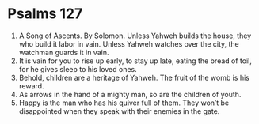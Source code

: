 ﻿
# Psalms 127
1. A Song of Ascents. By Solomon. Unless Yahweh builds the house, they who build it labor in vain. Unless Yahweh watches over the city, the watchman guards it in vain. 
2. It is vain for you to rise up early, to stay up late, eating the bread of toil, for he gives sleep to his loved ones. 
3. Behold, children are a heritage of Yahweh. The fruit of the womb is his reward. 
4. As arrows in the hand of a mighty man, so are the children of youth. 
5. Happy is the man who has his quiver full of them. They won’t be disappointed when they speak with their enemies in the gate. 
